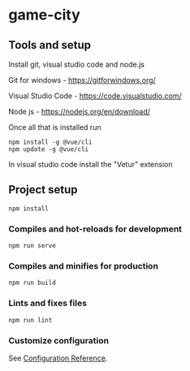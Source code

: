# game-city

## Tools and setup

Install git, visual studio code and node.js

Git for windows - https://gitforwindows.org/

Visual Studio Code - https://code.visualstudio.com/

Node js - https://nodejs.org/en/download/

Once all that is installed run
```
npm install -g @vue/cli
npm update -g @vue/cli
```

In visual studio code install the "Vetur" extension

## Project setup
```
npm install
```

### Compiles and hot-reloads for development
```
npm run serve
```

### Compiles and minifies for production
```
npm run build
```

### Lints and fixes files
```
npm run lint
```

### Customize configuration
See [Configuration Reference](https://cli.vuejs.org/config/).
